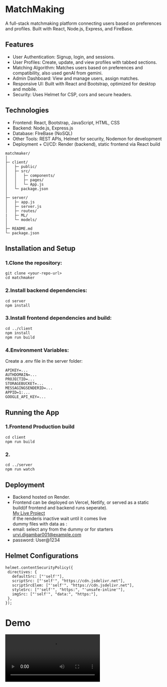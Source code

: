 # MatchMaking
A full-stack matchmaking platform connecting users based on preferences and profiles. Built with React, Node.js, Express, and FireBase.

## Features
- User Authentication: Signup, login, and sessions.
- User Profiles: Create, update, and view profiles with tabbed sections.
- Matching Algorithm: Matches users based on preferences and compatibility, also used genAI from gemini.
- Admin Dashboard: View and manage users, assign matches.
- Responsive UI: Built with React and Bootstrap, optimized for desktop and mobile.
- Security: Uses Helmet for CSP, cors and secure headers.

## Technologies
- Frontend: React, Bootstrap, JavaScript, HTML, CSS
- Backend: Node.js, Express.js
- Database: FIreBase (NoSQL)
- Other Tools: REST APIs, Helmet for security, Nodemon for development
- Deployment + CI/CD: Render (backend), static frontend via React build

```
matchmaker/
│
├─ client/                  
│   ├─ public/              
│   ├─ src/
│   │   ├─ components/     
│   │   ├─ pages/           
│   │   └─ App.js
│   └─ package.json
│
├─ server/                 
│   ├─ app.js            
│   ├─ server.js           
│   ├─ routes/
|   ├─ ML/              
│   └─ models/             
│
├─ README.md
└─ package.json
```

## Installation and Setup
### 1.Clone the repository:
```
git clone <your-repo-url>
cd matchmaker
```
### 2.Install backend dependencies:
```
cd server
npm install
```
### 3.Install frontend dependencies and build:
```
cd ../client
npm install
npm run build
```
### 4.Environment Variables:
Create a .env file in the server folder:
```
APIKEY=...
AUTHDOMAIN=...
PROJECTID=...
STORAGEBUCKET=...
MESSAGINGSENDERID=...
APPID=1:...
GOOGLE_API_KEY=...
```
## Running the App
### 1.Frontend Production build
```
cd client
npm run build
```
### 2.
```
cd ../server
npm run watch
```

## Deployment
- Backend hosted on Render.<br>
- Frontend can be deployed on Vercel, Netlify, or served as a static build(if frontend and backend runs seperate).<br>
 [My Live Project](https://matchmaker-hd7l.onrender.com/login)<br>
 if the renderis inactive wait until it comes live<br>
 dummy files with data as :<br>
 - email: select any from the dummy or for starters urvi.digambar001@example.com
 - password: User@1234

 ## Helmet Configurations
 ```
helmet.contentSecurityPolicy({
  directives: {
    defaultSrc: ["'self'"],
    scriptSrc: ["'self'", "https://cdn.jsdelivr.net"],
    scriptSrcElem: ["'self'", "https://cdn.jsdelivr.net"],
    styleSrc: ["'self'", "https:", "'unsafe-inline'"],
    imgSrc: ["'self'", "data:", "https:"],
  },
});
```
# Demo
![matchmaking Demo](ezyZip.mp4)
